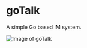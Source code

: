 # goTalk
A simple Go based IM system.

![Image of goTalk](https://octodex.github.com/images/yaktocat.png)

